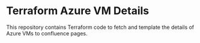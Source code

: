 # Terraform Azure VM Details

This repository contains Terraform code to fetch and template the details of Azure VMs to confluence pages.